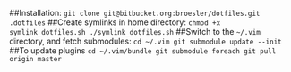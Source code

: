 ##Installation:
    ```
    git clone git@bitbucket.org:broesler/dotfiles.git .dotfiles
    ```
##Create symlinks in home directory:
    ```
    chmod +x symlink_dotfiles.sh
    ./symlink_dotfiles.sh
    ```
##Switch to the `~/.vim` directory, and fetch submodules:
    ```
    cd ~/.vim
    git submodule update --init
    ```
##To update plugins
    ```
    cd ~/.vim/bundle
    git submodule foreach git pull origin master
    ```
